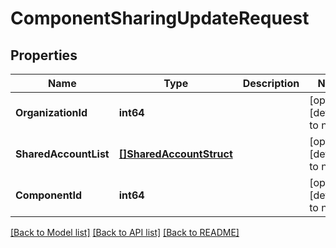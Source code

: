 # ComponentSharingUpdateRequest

## Properties
Name | Type | Description | Notes
------------ | ------------- | ------------- | -------------
**OrganizationId** | **int64** |  | [optional] [default to null]
**SharedAccountList** | [**[]SharedAccountStruct**](shared_account_struct.md) |  | [optional] [default to null]
**ComponentId** | **int64** |  | [optional] [default to null]

[[Back to Model list]](../README.md#documentation-for-models) [[Back to API list]](../README.md#documentation-for-api-endpoints) [[Back to README]](../README.md)



